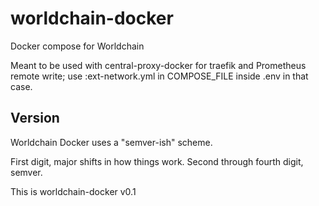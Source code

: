 # worldchain-docker

Docker compose for Worldchain

Meant to be used with central-proxy-docker for traefik and Prometheus remote write; use :ext-network.yml in COMPOSE_FILE inside .env in that case.

## Version

Worldchain Docker uses a "semver-ish" scheme.

First digit, major shifts in how things work. Second through fourth digit, semver.

This is worldchain-docker v0.1
